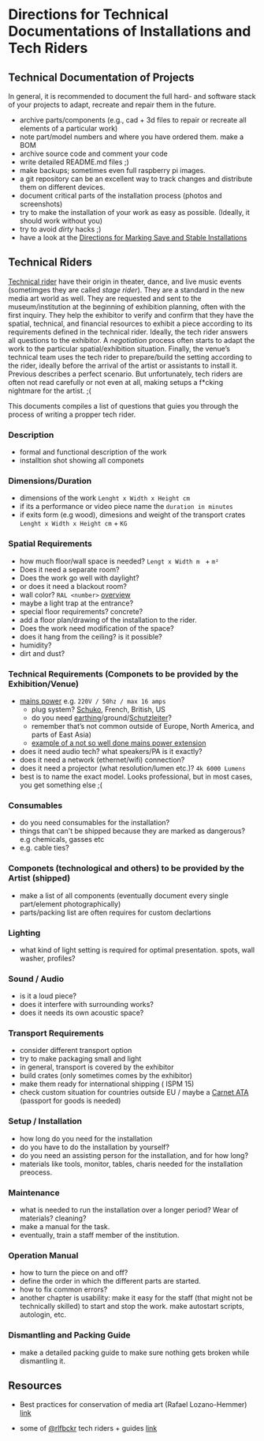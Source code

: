 # Directions for Technical Documentations of Installations and Tech Riders

## Technical Documentation of Projects

In general, it is recommended to document the full hard- and software stack of your projects to adapt, recreate and repair them in the future.

- archive parts/components (e.g., cad + 3d files to repair or recreate all elements of a particular work)
- note part/model numbers and where you have ordered them. make a BOM
- archive source code and comment your code
- write detailed README.md files ;)
- make backups; sometimes even full raspberry pi images.
- a git repository can be an excellent way to track changes and distribute them on different devices.
- document critical parts of the installation process (photos and screenshots)
- try to make the installation of your work as easy as possible. (Ideally, it should work without you)
- try to avoid *dirty* hacks ;)
- have a look at the [Directions for Marking Save and Stable Installations](Directions_for_Marking_Save_and_Stable_Installations.md)

## Technical Riders

[Technical rider](https://en.wikipedia.org/wiki/Rider_(theater)#Technical_rider) have their origin in theater, dance, and live music events (sometimges they are called *stage rider*). They are a standard in the new media art world as well. They are requested and sent to the museum/institution at the beginning of exhibition planning, often with the first inquiry. They help the exhibitor to verify and confirm that they have the spatial, technical, and financial resources to exhibit a piece according to its requirements defined in the technical rider. Ideally, the tech rider answers all questions to the exhibitor. A *negotiation* process often starts to adapt the work to the particular spatial/exhibition situation. Finally, the venue’s technical team uses the tech rider to prepare/build the setting according to the rider, ideally before the arrival of the artist or assistants to install it. Previous describes a perfect scenario. But unfortunately, tech riders are often not read carefully or not even at all, making setups a f*cking nightmare for the artist. ;(

This documents compiles a list of questions that guies you through the process of writing a propper tech rider.

### Description
- formal and functional description of the work
- installtion shot showing all componets

### Dimensions/Duration
- dimensions of the work `Lenght x Width x Height cm`
- if its a performance or video piece name the `duration in minutes`
- if exits form (e.g wood), dimesions and weight of the transport crates `Lenght x Width x Height cm` + `KG`

### Spatial Requirements
- how much floor/wall space is needed? `Lengt x Width m ` + `m²` 
- Does it need a separate room? 
- Does the work go well with daylight?
- or does it need a blackout room?
- wall color? `RAL <number>` [overview](https://www.ral-farben.de/en/all-ral-colours)
- maybe a light trap at the entrance?
- special floor requirements? concrete?
- add a floor plan/drawing of the installation to the rider.
- Does the work need modification of the space?
- does it hang from the ceiling? is it possible?
- humidity?
- dirt and dust?


### Technical Requirements (Componets to be provided by the Exhibition/Venue)
- [mains power](https://en.wikipedia.org/wiki/Mains_electricity) e.g. `220V / 50hz / max 16 amps`
  - plug system? [Schuko](https://en.wikipedia.org/wiki/Schuko), French, British, US
  - do you need [earthing](https://en.m.wikipedia.org/wiki/Earthing_system)/ground/[Schutzleiter](https://de.wikipedia.org/wiki/Schutzleiter)?
  - remember that’s not common outside of Europe, North America, and parts of East Asia)
  - [example of a not so well done mains power extension](https://photos.app.goo.gl/xEAfmE82VwtSfs2R7)
- does it need audio tech? what speakers/PA is it exactly?
- does it need a network (ethernet/wifi) connection?
- does it need a projector (what resolution/lumen etc.)? `4k 6000 Lumens`
- best is to name the exact model. Looks professional, but in most cases, you get something else ;(

### Consumables
- do you need consumables for the installation?
- things that can't be shipped because they are marked as dangerous? e.g chemicals, gasses etc
- e.g. cable ties?

### Componets (technological and others) to be provided by the Artist (shipped)
- make a list of all components (eventually document every single part/element photographically)
- parts/packing list are often requires for custom declartions 

### Lighting
- what kind of light setting is required for optimal presentation. spots, wall washer, profiles?

### Sound / Audio
- is it a loud piece?
- does it interfere with surrounding works?
- does it needs its own acoustic space?


### Transport Requirements
- consider different transport option
- try to make packaging small and light
- in general, transport is covered by the exhibitor
- build crates (only sometimes comes by the exhibitor)
- make them ready for international shipping ( ISPM 15)
- check custom situation for countries outside EU / maybe a [Carnet ATA](https://en.wikipedia.org/wiki/ATA_Carnet) (passport for goods is needed)


### Setup / Installation
- how long do you need for the installation
- do you have to do the installation by yourself?
- do you need an assisting person for the installation, and for how long?
- materials like tools, monitor, tables, charis needed for the installation preocess.


### Maintenance
- what is needed to run the installation over a longer period? Wear of materials? cleaning?
- make a manual for the task.
- eventually, train a staff member of the institution.

### Operation Manual
- how to turn the piece on and off?
- define the order in which the different parts are started.
- how to fix common errors?
- another chapter is usability: make it easy for the staff (that might not be technically skilled) to start and stop the work. make autostart scripts, autologin, etc.


### Dismantling and Packing Guide
- make a detailed packing guide to make sure nothing gets broken while dismantling it.


## Resources

- Best practices for conservation of media art (Rafael Lozano-Hemmer)
[link](https://github.com/antimodular/Best-practices-for-conservation-of-media-art)

- some of [@rlfbckr](https://github.com/rlfbckr/) tech riders + guides
[link](https://drive.google.com/drive/folders/180cgY8QufPIBlDxNgju6u0dyK-2E21Qy?usp=sharing)
